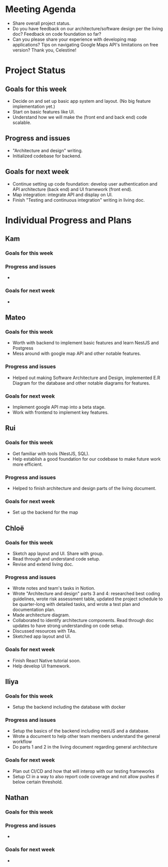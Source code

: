 # Meeting Agenda
- Share overall project status.
- Do you have feedback on our architecture/software design per the living doc? Feedback on code foundation so far?
- Can you please share your experience with developing map applications? Tips on navigating Google Maps API's limitations on free version?
Thank you, Celestine!

# Project Status
## Goals for this week
- Decide on and set up basic app system and layout. (No big feature implementation yet.)
- Start on basic features like UI.
- Understand how we will make the (front end and back end) code scalable.
  
## Progress and issues
- "Architecture and design" writing.
- Initialized codebase for backend.

## Goals for next week
- Continue setting up code foundation: develop user authentication and API architecture (back end) and UI framework (front end).
- Map integration: integrate API and display on UI.
- Finish "Testing and continuous integration" writing in living doc.

# Individual Progress and Plans
## Kam
### Goals for this week
  
### Progress and issues
- 
  
### Goals for next week
- 

## Mateo
### Goals for this week
- Worth with backend to implement basic features and learn NestJS and Postgress
- Mess around with google map API and other notable features.
### Progress and issues
- Helped out making Software Architecture and Design, implemented E.R Diagram for the database and other notable diagrams for features.
### Goals for next week
- Implement google API map into a beta stage.
- Work with frontend to implement key features.
 
## Rui
### Goals for this week
- Get familiar with tools (NestJS, SQL).
- Help establish a good foundation for our codebase to make future work more efficient.
  
### Progress and issues
- Helped to finish architecture and design parts of the living document.
  
### Goals for next week
- Set up the backend for the map

## Chloë
### Goals for this week
- Sketch app layout and UI. Share with group.
- Read through and understand code setup.
- Revise and extend living doc.
### Progress and issues
- Wrote notes and team's tasks in Notion.
- Wrote "Architecture and design" parts 3 and 4: researched best coding guidelines, wrote risk assessment table, updated the project schedule to be quarter-long with detailed tasks, and wrote a test plan and documentation plan.
- Made architecture diagram.
- Collaborated to identify architecture components. Read through doc updates to have strong understanding on code setup.
- Discussed resources with TAs.
- Sketched app layout and UI.
### Goals for next week
- Finish React Native tutorial soon.
- Help develop UI framework.

## Iliya
### Goals for this week
- Setup the backend including the database with docker
### Progress and issues
- Setup the basics of the backend including nestJS and a database.
- Wrote a document to help other team members understand the general workflow
- Do parts 1 and 2 in the living document regarding general architecture
### Goals for next week
- Plan out CI/CD and how that will interop with our testing frameworks
- Setup CI in a way to also report code coverage and not allow pushes if below certain threshold.

## Nathan
### Goals for this week
  
### Progress and issues
- 
  
### Goals for next week
-     
